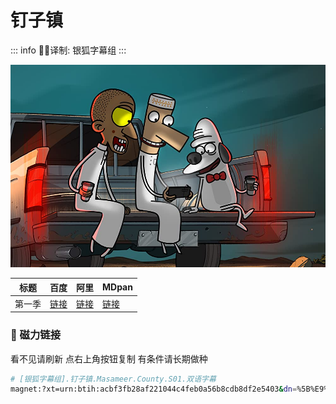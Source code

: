 # 钉子镇

::: info
✍🏻译制: 银狐字幕组
:::

![MV5BNjY3OTg1NjYtMTgxMC00ZmJlLWFjNzItNzI3NDlkMzcxYWM3XkEyXkFqcGdeQXVyMjI3OTk4ODE@._V1_FMjpg_UX1000_.png](MV5BNjY3OTg1NjYtMTgxMC00ZmJlLWFjNzItNzI3NDlkMzcxYWM3XkEyXkFqcGdeQXVyMjI3OTk4ODE._V1_FMjpg_UX1000_.png)

| 标题 | 百度 | 阿里 | MDpan |
| --- | --- | --- | --- |
| 第一季 |[链接](https://pan.baidu.com/s/1lOlteiSo9FLgsE_AIFZYBw?pwd=kp51) |[链接](https://www.aliyundrive.com/s/VJVJWinB759) |[链接](https://mdpan.tk/zh-CN/%E9%92%89%E5%AD%90%E9%95%87/) |

### 🧲 磁力链接

看不见请刷新 点右上角按钮复制 有条件请长期做种

```bash
# [银狐字幕组].钉子镇.Masameer.County.S01.双语字幕
magnet:?xt=urn:btih:acbf3fb28af221044c4feb0a56b8cdb8df2e5403&dn=%5B%E9%93%B6%E7%8B%90%E5%AD%97%E5%B9%95%E7%BB%84%5D.%E9%92%89%E5%AD%90%E9%95%87.Masameer.County.S01.%E5%8F%8C%E8%AF%AD%E5%AD%97%E5%B9%95&tr=http%3A%2F%2Falltorrents.net%3A80%2Fbt%2Fannounce.php&tr=http%3A%2F%2Fbluebird-hd.org%2Fannounce.php&tr=http%3A%2F%2Fwww.thetradersden.org%2Fforums%2Ftracker%2Fannounce.php&tr=http%3A%2F%2Ftracker.trancetraffic.com%3A80%2Fannounce.php&tr=http%3A%2F%2Firrenhaus.dyndns.dk%3A80%2Fannounce.php&tr=http%3A%2F%2F1337.abcvg.info%3A80%2Fannounce&tr=http%3A%2F%2Fbt.beatrice-raws.org%3A80%2Fannounce&tr=http%3A%2F%2Fwww.tribalmixes.com%3A80%2Fannounce.php&tr=http%3A%2F%2Fwww.wareztorrent.com%3A80%2Fannounce
```